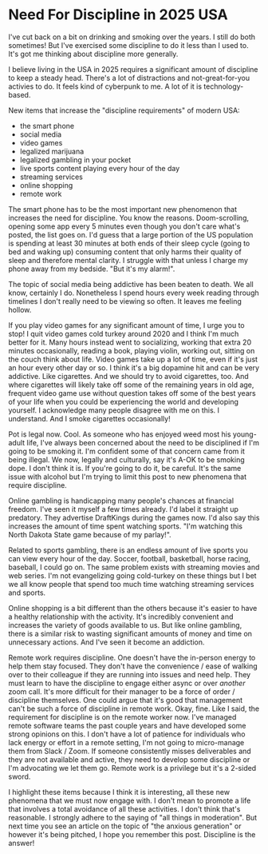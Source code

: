 # Need For Discipline in 2025 USA

I've cut back on a bit on drinking and smoking over the years. I still do both sometimes! But I've exercised some discipline to do it less than I used to. It's got me thinking about discipline more generally.

I believe living in the USA in 2025 requires a significant amount of discipline to keep a steady head. There's a lot of distractions and not-great-for-you activies to do. It feels kind of cyberpunk to me. A lot of it is technology-based.

New items that increase the "discipline requirements" of modern USA:

- the smart phone
- social media
- video games
- legalized marijuana
- legalized gambling in your pocket
- live sports content playing every hour of the day
- streaming services
- online shopping
- remote work

The smart phone has to be the most important new phenomenon that increases the need for discipline. You know the reasons. Doom-scrolling, opening some app every 5 minutes even though you don't care what's posted, the list goes on. I'd guess that a large portion of the US population is spending at least 30 minutes at both ends of their sleep cycle (going to bed and waking up) consuming content that only harms their quality of sleep and therefore mental clarity. I struggle with that unless I charge my phone away from my bedside. "But it's my alarm!".

The topic of social media being addictive has been beaten to death. We all know, certainly I do. Nonetheless I spend hours every week reading through timelines I don't really need to be viewing so often. It leaves me feeling hollow.

If you play video games for any significant amount of time, I urge you to stop! I quit video games cold turkey around 2020 and I think I'm much better for it. Many hours instead went to socializing, working that extra 20 minutes occasionally, reading a book, playing violin, working out, sitting on the couch think about life. Video games take up a lot of time, even if it's just an hour every other day or so. I think it's a big dopamine hit and can be very addictive. Like cigarettes. And we should try to avoid cigarettes, too. And where cigarettes will likely take off some of the remaining years in old age, frequent video game use without question takes off some of the best years of your life when you could be experiencing the world and developing yourself. I acknowledge many people disagree with me on this. I understand. And I smoke cigarettes occasionally!

Pot is legal now. Cool. As someone who has enjoyed weed most his young-adult life, I've always been concerned about the need to be disciplined if I'm going to be smoking it. I'm confident some of that concern came from it being illegal. We now, legally and culturally, say it's A-OK to be smoking dope. I don't think it is. If you're going to do it, be careful. It's the same issue with alcohol but I'm trying to limit this post to new phenomena that require discipline.

Online gambling is handicapping many people's chances at financial freedom. I've seen it myself a few times already. I'd label it straight up predatory. They advertise DraftKings during the games now. I'd also say this increases the amount of time spent watching sports. "I'm watching this North Dakota State game because of my parlay!".

Related to sports gambling, there is an endless amount of live sports you can view every hour of the day. Soccer, football, basketball, horse racing, baseball, I could go on. The same problem exists with streaming movies and web series. I'm not evangelizing going cold-turkey on these things but I bet we all know people that spend too much time watching streaming services and sports.

Online shopping is a bit different than the others because it's easier to have a healthy relationship with the activity. It's incredibly convenient and increases the variety of goods available to us. But like online gambling, there is a similar risk to wasting significant amounts of money and time on unnecessary actions. And I've seen it become an addiction.

Remote work requires discipline. One doesn't have the in-person energy to help them stay focused. They don't have the convenience / ease of walking over to their colleague if they are running into issues and need help. They must learn to have the discipline to engage either async or over *another* zoom call. It's more difficult for their manager to be a force of order / discipline themselves. One could argue that it's good that management can't be such a force of discipline in remote work. Okay, fine. Like I said, the requirement for discipline is on the remote worker now. I've managed remote software teams the past couple years and have developed some strong opinions on this. I don't have a lot of patience for individuals who lack energy or effort in a remote setting, I'm not going to micro-manage them from Slack / Zoom. If someone consistently misses deliverables and they are not available and active, they need to develop some discipline or I'm advocating we let them go. Remote work is a privilege but it's a 2-sided sword.

I highlight these items because I think it is interesting, all these new phenomena that we must now engage with. I don't mean to promote a life that involves a total avoidance of all these activities. I don't think that's reasonable. I strongly adhere to the saying of "all things in moderation". But next time you see an article on the topic of "the anxious generation" or however it's being pitched, I hope you remember this post. Discipline is the answer!
